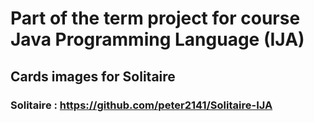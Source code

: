 # Part of the term project for course Java Programming Language (IJA)
## Cards images for Solitaire
### Solitaire : https://github.com/peter2141/Solitaire-IJA